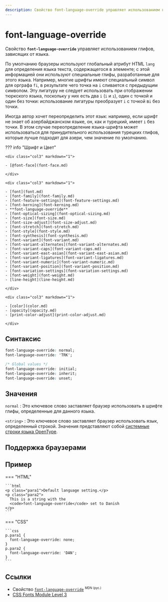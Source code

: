 ```yaml
---
description: Свойство font-language-override управляет использованием глифов, зависящих от языка
---
```


# font-language-override

Свойство **`font-language-override`** управляет использованием глифов, зависящих от языка.

По умолчанию браузеры используют глобальный атрибут HTML `lang` для определения языка текста, содержащегося в элементе; с этой информацией они используют специальные глифы, разработанные для этого языка. Например, многие шрифты имеют специальный символ для орграфа `fi`, в результате чего точка на `i` сливается с предыдущим символом. Эту лигатуру не следует использовать при отображении тюркского языка, поскольку у них есть два `i` (`i` и `ı`), один с точкой и один без точки: использование лигатуры преобразует `i` с точкой в ​​`i` без точки.

Иногда автор хочет переопределить этот язык: например, если шрифт не знает об азербайджанском языке, он, как и турецкий, имеет `i` без точки. В этом случае переопределение языка-шрифта может использоваться для принудительного использования турецких глифов, которые лучше подходят для азери, чем значение по умолчанию.

??? info "Шрифт и Цвет"

    <div class="col3" markdown="1">

    - [@font-face](font-face.md)

    </div>

    <div class="col3" markdown="1">

    - [font](font.md)
    - [font-family](font-family.md)
    - [font-feature-settings](font-feature-settings.md)
    - [font-kerning](font-kerning.md)
    - **font-language-override**
    - [font-optical-sizing](font-optical-sizing.md)
    - [font-size](font-size.md)
    - [font-size-adjust](font-size-adjust.md)
    - [font-stretch](font-stretch.md)
    - [font-style](font-style.md)
    - [font-synthesis](font-synthesis.md)
    - [font-variant](font-variant.md)
    - [font-variant-alternates](font-variant-alternates.md)
    - [font-variant-caps](font-variant-caps.md)
    - [font-variant-east-asian](font-variant-east-asian.md)
    - [font-variant-ligatures](font-variant-ligatures.md)
    - [font-variant-numeric](font-variant-numeric.md)
    - [font-variant-position](font-variant-position.md)
    - [font-variation-settings](font-variation-settings.md)
    - [font-weight](font-weight.md)
    - [line-height](line-height.md)

    </div>

    <div class="col3" markdown="1">

    - [color](color.md)
    - [opacity](opacity.md)
    - [print-color-adjust](print-color-adjust.md)

    </div>

## Синтаксис

```css
font-language-override: normal;
font-language-override: 'TRK';

/* Global values */
font-language-override: initial;
font-language-override: inherit;
font-language-override: unset;
```

## Значения

`normal`
: Это ключевое слово заставляет браузер использовать в шрифте глифы, определенные для данного языка.

`<string>`
: Это ключевое слово заставляет браузер использовать язык, определенный строкой. Значения представляют собой [системные строки языка OpenType](https://docs.microsoft.com/ru-ru/typography/opentype/spec/languagetags).

## Поддержка браузерами

<p class="ciu_embed" data-feature="mdn-css__properties__font-language-override" data-periods="future_1,current,past_1,past_2" data-accessible-colours="false"></p>

## Пример

=== "HTML"

    ```html
    <p class="para1">Default language setting.</p>
    <p class="para2">
      This is a string with the
      <code>font-language-override</code> set to Danish
    </p>
    ```

=== "CSS"

    ```css
    p.para1 {
      font-language-override: none;
    }
    p.para2 {
      font-language-override: 'DAN';
    }
    ```

## Ссылки

- Свойство [`font-language-override`](https://developer.mozilla.org.cach3.com/ru/docs/Web/CSS/font-language-override) <sup><small>MDN (рус.)</small></sup>
- [CSS Fonts Module Level 3](https://drafts.csswg.org/css-fonts-3/#propdef-font-language-override)
